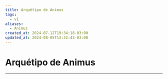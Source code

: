 ```yaml
---
title: Arquétipo de Animus
tags:
  - v1
aliases:
  - Animus
created_at: 2024-07-12T19:34:18-03:00
updated_at: 2024-08-05T13:32:43-03:00
---
```

# Arquétipo de Animus
---

